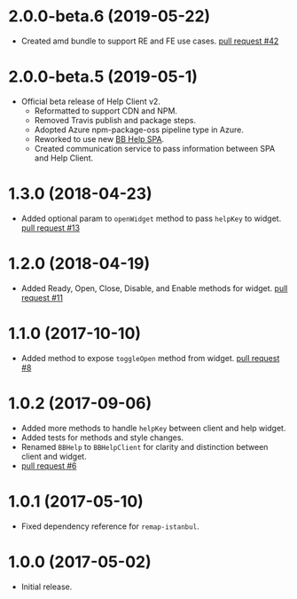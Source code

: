 # 2.0.0-beta.6 (2019-05-22)

- Created amd bundle to support RE and FE use cases. [pull request #42](https://github.com/blackbaud/help-client/pull/42)

# 2.0.0-beta.5 (2019-05-1)

- Official beta release of Help Client v2.
  - Reformatted to support CDN and NPM.
  - Removed Travis publish and package steps.
  - Adopted Azure npm-package-oss pipeline type in Azure.
  - Reworked to use new [BB Help SPA](https://host.nxt.blackbaud.com/bb-help/).
  - Created communication service to pass information between SPA and Help Client.

# 1.3.0 (2018-04-23)

- Added optional param to `openWidget` method to pass `helpKey` to widget. [pull request #13](https://github.com/blackbaud/help-client/pull/13)

# 1.2.0 (2018-04-19)

- Added Ready, Open, Close, Disable, and Enable methods for widget. [pull request #11](https://github.com/blackbaud/help-client/pull/11)

# 1.1.0 (2017-10-10)

- Added method to expose `toggleOpen` method from widget. [pull request #8](https://github.com/blackbaud/help-client/pull/8)

# 1.0.2 (2017-09-06)

- Added more methods to handle `helpKey` between client and help widget.
- Added tests for methods and style changes.
- Renamed `BBHelp` to `BBHelpClient` for clarity and distinction between client and widget.
- [pull request #6](https://github.com/blackbaud/help-client/pull/6)

# 1.0.1 (2017-05-10)

- Fixed dependency reference for `remap-istanbul`.

# 1.0.0 (2017-05-02)

- Initial release.

